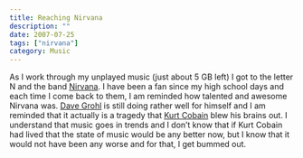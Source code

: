 ```yaml
---
title: Reaching Nirvana
description: ""
date: 2007-07-25
tags: ["nirvana"]
category: Music
---
```



As I work through my unplayed music (just about 5 GB left) I got to the letter N and the band <a href="https://web.archive.org/web/20131211083615/http://en.wikipedia.org/wiki/Nirvana_%28band%29">Nirvana</a>.  I have been a fan since my high school days and each time I come back to them, I am reminded how talented and awesome Nirvana was.  <a href="https://web.archive.org/web/20131211083615/http://en.wikipedia.org/wiki/Dave_Grohl">Dave Grohl</a> is still doing rather well for himself and I am reminded that it actually is a tragedy that <a href="https://web.archive.org/web/20131211083615/http://en.wikipedia.org/wiki/Kurt_cobain">Kurt Cobain</a> blew his brains out.  I understand that music goes in trends and I don’t know that if Kurt Cobain had lived that the state of music would be any better now, but I know that it would not have been any worse and for that, I get bummed out.
